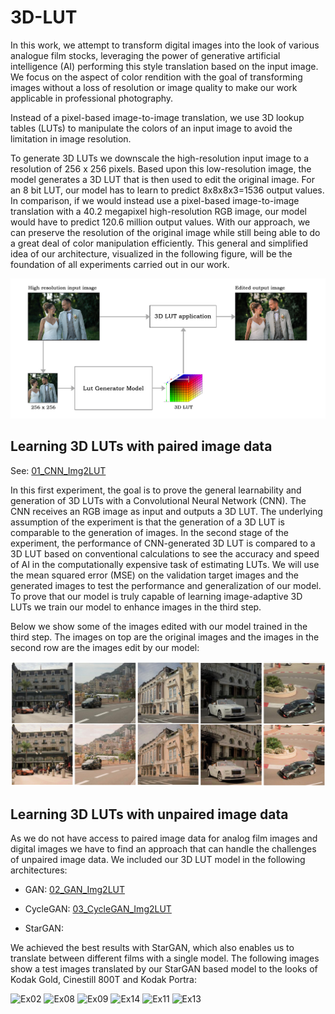 # 3D-LUT

In this work, we attempt to transform digital images into the look of various analogue film stocks, leveraging the power of generative artificial intelligence (AI) performing this style translation based on the input image. We focus on the aspect of color rendition with the goal of transforming images without a loss of resolution or image quality to make our work applicable in professional photography.

Instead of a pixel-based image-to-image translation, we use 3D lookup tables (LUTs) to manipulate the colors of an input image to avoid the limitation in image resolution.

To generate 3D LUTs we downscale the high-resolution input image to a resolution of 256 x 256 pixels. Based upon this low-resolution image, the model generates a 3D LUT that is then used to edit the original image. For an 8 bit LUT, our model has to learn to predict 8x8x8x3=1536 output values. In comparison, if we would instead use a pixel-based image-to-image translation with a 40.2 megapixel high-resolution RGB image, our model would have to predict 120.6 million output values. 
With our approach, we can preserve the resolution of the original image while still being able to do a great deal of color manipulation efficiently. This general and simplified idea of our architecture, visualized in the following figure, will be the foundation of all experiments carried out in our work.

![Architecture overview](/Images/Simple_Architecture.jpg)

## Learning 3D LUTs with paired image data

See:  [01_CNN_Img2LUT](https://github.com/ns144/3D-LUT/tree/main/01_CNN_Img2LUT)

In this first experiment, the goal is to prove the general learnability and generation of 3D LUTs with a Convolutional Neural Network (CNN). The CNN receives an RGB image as input and outputs a 3D LUT. The underlying assumption of the experiment is that the generation of a 3D LUT is comparable to the generation of images. In the second stage of the experiment, the performance of CNN-generated 3D LUT is compared to a 3D LUT based on conventional calculations to see the accuracy and speed of AI in the computationally expensive task of estimating LUTs. We will use the mean squared error (MSE) on the validation target images and the generated images to test the performance and generalization of our model. To prove that our model is truly capable of learning image-adaptive 3D LUTs we train our model to enhance images in the third step.   

Below we show some of the images edited with our model trained in the third step. The images on top are the original images and the images in the second row are the images edit by our model:

![Automated edited images](/Images/AutoEditImages.jpg)



## Learning 3D LUTs with unpaired image data

As we do not have access to paired image data for analog film images and digital images we have to find an approach that can handle the challenges of unpaired image data. We included our 3D LUT model in the following architectures:

- GAN: [02_GAN_Img2LUT](https://github.com/ns144/3D-LUT/tree/main/02_GAN_Img2LUT)

- CycleGAN: [03_CycleGAN_Img2LUT](https://github.com/ns144/3D-LUT/tree/main/03_CycleGAN_Img2LUT)

- StarGAN: 

We achieved the best results with StarGAN, which also enables us to translate between different films with a single model. 
The following images show a test images translated by our StarGAN based model to the looks of Kodak Gold, Cinestill 800T and Kodak Portra: 

![Ex02](https://github.com/user-attachments/assets/74057b31-36e3-4aa8-bf08-c08b3e584884)
![Ex08](https://github.com/user-attachments/assets/a292bb00-3259-4e4e-b2a7-5284dd51df67)
![Ex09](https://github.com/user-attachments/assets/6d08fbd4-89ec-47e1-ab2f-42dbe114cae6)
![Ex14](https://github.com/user-attachments/assets/33aede52-1014-41d4-a186-fc493c8d2cd8)
![Ex11](https://github.com/user-attachments/assets/31a0e3bb-34d7-48a0-a0df-8c029a62ddb7)
![Ex13](https://github.com/user-attachments/assets/99b65da9-10b0-4ebc-9e2f-620728f64e2e)
